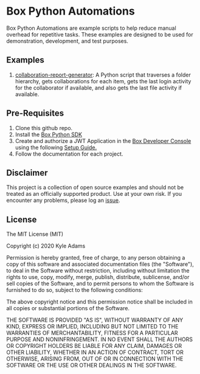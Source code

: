 # Box Python Automations
Box Python Automations are example scripts to help reduce manual overhead for repetitive tasks. These examples are designed to be used for demonstration, development, and test purposes.

## Examples
1. [collaboration-report-generator](/collaboration-report-generator): A Python script that traverses a folder hierarchy, gets collaborations for each item, gets the last login activity for the collaborator if available, and also gets the last file activity if available.

## Pre-Requisites

1. Clone this github repo.
2. Install the [Box Python SDK](https://github.com/box/box-python-sdk#id1)
3. Create and authorize a JWT Application in the [Box Developer Console](https://account.box.com/developers/services) using the following [Setup Guide.](https://developer.box.com/en/guides/applications/custom-apps/jwt-setup/)
4. Follow the documentation for each project.

## Disclaimer
This project is a collection of open source examples and should not be treated as an officially supported product. Use at your own risk. If you encounter any problems, please log an [issue](https://github.com/kylefernandadams/box-python-automations/issues).

## License

The MIT License (MIT)

Copyright (c) 2020 Kyle Adams

Permission is hereby granted, free of charge, to any person obtaining a copy of this software and associated documentation files (the "Software"), to deal in the Software without restriction, including without limitation the rights to use, copy, modify, merge, publish, distribute, sublicense, and/or sell copies of the Software, and to permit persons to whom the Software is furnished to do so, subject to the following conditions:

The above copyright notice and this permission notice shall be included in all copies or substantial portions of the Software.

THE SOFTWARE IS PROVIDED "AS IS", WITHOUT WARRANTY OF ANY KIND, EXPRESS OR IMPLIED, INCLUDING BUT NOT LIMITED TO THE WARRANTIES OF MERCHANTABILITY, FITNESS FOR A PARTICULAR PURPOSE AND NONINFRINGEMENT. IN NO EVENT SHALL THE AUTHORS OR COPYRIGHT HOLDERS BE LIABLE FOR ANY CLAIM, DAMAGES OR OTHER LIABILITY, WHETHER IN AN ACTION OF CONTRACT, TORT OR OTHERWISE, ARISING FROM, OUT OF OR IN CONNECTION WITH THE SOFTWARE OR THE USE OR OTHER DEALINGS IN THE SOFTWARE.
